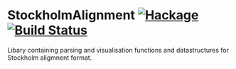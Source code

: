 StockholmAlignment [![Hackage](https://img.shields.io/hackage/v/StockholmAlignment.svg)](https://hackage.haskell.org/package/StockholmAlignment) [![Build Status](https://travis-ci.org/eggzilla/StockholmAlignment.svg?branch=master)](https://travis-ci.org/eggzilla/StockholmAlignment)
====
Libary containing parsing and visualisation functions and datastructures for Stockholm aligmnent format.

